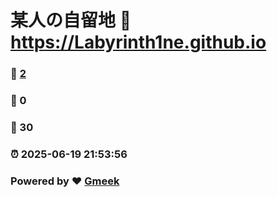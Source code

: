 # 某人の自留地 :link: https://Labyrinth1ne.github.io 
### :page_facing_up: [2](https://Labyrinth1ne.github.io/tag.html) 
### :speech_balloon: 0 
### :hibiscus: 30 
### :alarm_clock: 2025-06-19 21:53:56 
### Powered by :heart: [Gmeek](https://github.com/Meekdai/Gmeek)
